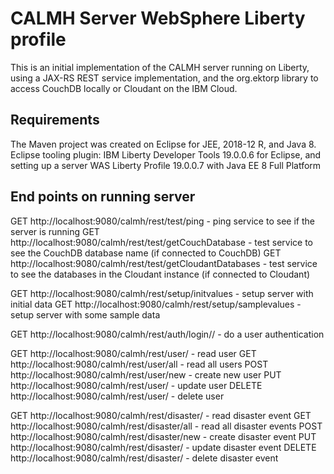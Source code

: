 # CALMH Server WebSphere Liberty profile
This is an initial implementation of the CALMH server running on Liberty, using a JAX-RS REST service implementation, and the org.ektorp library to access CouchDB locally or Cloudant on the IBM Cloud.

## Requirements
The Maven project was created on Eclipse for JEE, 2018-12 R, and Java 8.
Eclipse tooling plugin: IBM Liberty Developer Tools 19.0.0.6 for Eclipse, and setting up a server WAS Liberty Profile 19.0.0.7 with Java EE 8 Full Platform


## End points on running server
GET http://localhost:9080/calmh/rest/test/ping - ping service to see if the server is running
GET http://localhost:9080/calmh/rest/test/getCouchDatabase - test service to see the CouchDB database name (if connected to CouchDB)
GET http://localhost:9080/calmh/rest/test/getCloudantDatabases - test service to see the databases in the Cloudant instance (if connected to Cloudant)

GET http://localhost:9080/calmh/rest/setup/initvalues - setup server with initial data
GET http://localhost:9080/calmh/rest/setup/samplevalues - setup server with some sample data

GET http://localhost:9080/calmh/rest/auth/login/<id>/<pw> - do a user authentication

GET http://localhost:9080/calmh/rest/user/<id> - read user
GET http://localhost:9080/calmh/rest/user/all - read all users
POST http://localhost:9080/calmh/rest/user/new - create new user
PUT http://localhost:9080/calmh/rest/user/<id> - update user
DELETE http://localhost:9080/calmh/rest/user/<id> - delete user

GET http://localhost:9080/calmh/rest/disaster/<id> - read disaster event
GET http://localhost:9080/calmh/rest/disaster/all - read all disaster events
POST http://localhost:9080/calmh/rest/disaster/new - create disaster event
PUT http://localhost:9080/calmh/rest/disaster/<id> - update disaster event
DELETE http://localhost:9080/calmh/rest/disaster/<id> - delete disaster event
